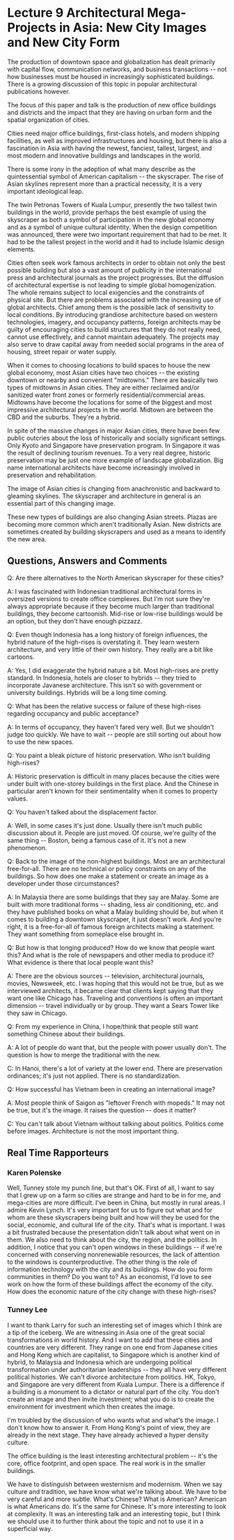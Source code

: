 # Lecture 9 Architectural Mega-Projects in Asia: New City Images and New City Form  

The production of downtown space and globalization has dealt primarily with capital flow, communication networks, and business transactions -- not how businesses must be housed in increasingly sophisticated buildings. There is a growing discussion of this topic in popular architectural publications however. 

The focus of this paper and talk is the production of new office buildings and districts and the impact that they are having on urban form and the spatial organization of cities. 

Cities need major office buildings, first-class hotels, and modern shipping facilities, as well as improved infrastructures and housing, but there is also a fascination in Asia with having the newest, fanciest, tallest, largest, and most modern and innovative buildings and landscapes in the world. 

There is some irony in the adoption of what many describe as the quintessential symbol of American capitalism -- the skyscraper. The rise of Asian skylines represent more than a practical necessity, it is a very important ideological leap. 

The twin Petronas Towers of Kuala Lumpur, presently the two tallest twin buildings in the world, provide perhaps the best example of using the skyscraper as both a symbol of participation in the new global economy and as a symbol of unique cultural identity. When the design competition was announced, there were two important requirement that had to be met. It had to be the tallest project in the world and it had to include Islamic design elements. 

Cities often seek work famous architects in order to obtain not only the best possible building but also a vast amount of publicity in the international press and architectural journals as the project progresses. But the diffusion of architectural expertise is not leading to simple global homogenization. The whole remains subject to local exigencies and the constraints of physical site. But there are problems associated with the increasing use of global architects. Chief among them is the possible lack of sensitivity to local conditions. By introducing grandiose architecture based on western technologies, imagery, and occupancy patterns, foreign architects may be guilty of encouraging cities to build structures that they do not really need, cannot use effectively, and cannot maintain adequately. The projects may also serve to draw capital away from needed social programs in the area of housing, street repair or water supply. 

When it comes to choosing locations to build spaces to house the new global economy, most Asian cities have two choices -- the existing downtown or nearby and convenient "midtowns." There are basically two types of midtowns in Asian cities. They are either reclaimed and/or sanitized water front zones or formerly residential/commercial areas. Midtowns have become the locations for some of the biggest and most impressive architectural projects in the world. Midtown are between the CBD and the suburbs. They're a hybrid. 

In spite of the massive changes in major Asian cities, there have been few public outcries about the loss of historically and socially significant settings. Only Kyoto and Singapore have preservation program. In Singapore it was the result of declining tourism revenues. To a very real degree, historic preservation may be just one more example of landscape globalization. Big name international architects have become increasingly involved in preservation and rehabilitation. 

The image of Asian cities is changing from anachronistic and backward to gleaming skylines. The skyscraper and architecture in general is an essential part of this changing image. 

These new types of buildings are also changing Asian streets. Plazas are becoming more common which aren't traditionally Asian. New districts are sometimes created by building skyscrapers and used as a means to identify the new area. 

## Questions, Answers and Comments 

Q: Are there alternatives to the North American skyscraper for these cities? 

A: I was fascinated with Indonesian traditional architectural forms in oversized versions to create office complexes. But I'm not sure they're always appropriate because if they become much larger than traditional buildings, they become cartoonish. Mid-rise or low-rise buildings would be an option, but they don't have enough pizzazz. 

Q: Even though Indonesia has a long history of foreign influences, the hybrid nature of the high-rises is overstating it. They learn western architecture, and very little of their own history. They really are a bit like cartoons. 

A: Yes, I did exaggerate the hybrid nature a bit. Most high-rises are pretty standard. In Indonesia, hotels are closer to hybrids -- they tried to incorporate Javanese architecture. This isn't so with government or university buildings. Hybrids will be a long time coming. 

Q: What has been the relative success or failure of these high-rises regarding occupancy and public acceptance? 

A: In terms of occupancy, they haven't fared very well. But we shouldn't judge too quickly. We have to wait -- people are still sorting out about how to use the new spaces. 

Q: You paint a bleak picture of historic preservation. Who isn't building high-rises? 

A: Historic preservation is difficult in many places because the cities were under built with one-storey buildings in the first place. And the Chinese in particular aren't known for their sentimentality when it comes to property values. 

Q: You haven't talked about the displacement factor. 

A: Well, in some cases it's just done. Usually there isn't much public discussion about it. People are just moved. Of course, we're guilty of the same thing -- Boston, being a famous case of it. It's not a new phenomenon. 

Q: Back to the image of the non-highest buildings. Most are an architectural free-for-all. There are no technical or policy constraints on any of the buildings. So how does one make a statement or create an image as a developer under those circumstances? 

A: In Malaysia there are some buildings that they say are Malay. Some are built with more traditional forms -- shading, less air conditioning, etc. and they have published books on what a Malay building should be, but when it comes to building a downtown skyscraper, it just doesn't work. And you're right, it is a free-for-all of famous foreign architects making a statement. They want something from someplace else brought in. 

Q: But how is that longing produced? How do we know that people want this? And what is the role of newspapers and other media to produce it? What evidence is there that local people want this? 

A: There are the obvious sources -- television, architectural journals, movies, Newsweek, etc. I was hoping that this would not be true, but as we interviewed architects, it became clear that clients kept saying that they want one like Chicago has. Traveling and conventions is often an important dimension -- travel individually or by group. They want a Sears Tower like they saw in Chicago. 

Q: From my experience in China, I hope/think that people still want something Chinese about their buildings. 

A: A lot of people do want that, but the people with power usually don't. The question is how to merge the traditional with the new. 

C: In Hanoi, there's a lot of variety at the lower end. There are preservation ordinances; it's just not applied. There is no standardization. 

Q: How successful has Vietnam been in creating an international image? 

A: Most people think of Saigon as "leftover French with mopeds." It may not be true, but it's the image. It raises the question -- does it matter? 

C: You can't talk about Vietnam without talking about politics. Politics come before images. Architecture is not the most important thing. 

## Real Time Rapporteurs 

### Karen Polenske 

Well, Tunney stole my punch line, but that's OK. First of all, I want to say that I grew up on a farm so cities are strange and hard to be in for me, and mega-cities are more difficult. I've been in China, but mostly in rural areas. I admire Kevin Lynch. It's very important for us to figure out what and for whom are these skyscrapers being built and how will they be used for the social, economic, and cultural life of the city. That's what is important. I was a bit frustrated because the presentation didn't talk about what went on in them. We also need to think about the city, the region, and the politics. In addition, I notice that you can't open windows in these buildings -- if we're concerned with conserving nonrenewable resources, the lack of attention to the windows is counterproductive. The other thing is the role of information technology with the city and its buildings. How do you form communities in them? Do you want to? As an economist, I'd love to see work on how the form of these buildings affect the economy of the city. How does the economic nature of the city change with these high-rises? 

### Tunney Lee 

I want to thank Larry for such an interesting set of images which I think are a tip of the iceberg. We are witnessing in Asia one of the great social transformations in world history. And I want to add that these cities and countries are very different. They range on one end from Japanese cities and Hong Kong which are capitalist, to Singapore which is another kind of hybrid, to Malaysia and Indonesia which are undergoing political transformation under authoritarian leaderships -- they all have very different political histories. We can't divorce architecture from politics. HK, Tokyo, and Singapore are very different from Kuala Lumpur. There is a difference if a building is a monument to a dictator or natural part of the city. You don't create an image and then invite investment; what you do is to create the environment for investment which then creates the image. 

I'm troubled by the discussion of who wants what and what's the image. I don't know how to answer it. From Hong Kong's point of view, they are already in the next stage. They have already achieved a hyper density culture. 

The office building is the least interesting architectural problem -- it's the core, office footprint, and open space. The real work is in the smaller buildings. 

We have to distinguish between westernism and modernism. When we say culture and tradition, we have know what we're talking about. We have to be very careful and more subtle. What's Chinese? What is American? American is what Americans do. It's the same for Chinese. It's more interesting to look at complexity. It was an interesting talk and an interesting topic, but I think we should use it to further think about the topic and not to use it in a superficial way. 
